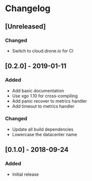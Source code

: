 # Changelog

## [Unreleased]

### Changed

* Switch to cloud.drone.io for CI

## [0.2.0] - 2019-01-11

### Added

* Add basic documentation
* Use xgo 1.10 for cross-compiling
* Add panic recover to metrics handler
* Add timeout to metrics handler

### Changed

* Update all build dependencies
* Lowercase the datacenter name

## [0.1.0] - 2018-09-24

### Added

* Initial release
